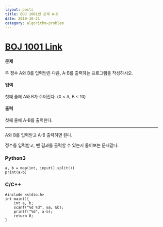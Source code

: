 ```yaml
---
layout: posts
title: BOJ 1001번 문제 A-B
date: 2019-10-21
category: algorithm-problem
---
```

# [BOJ 1001 Link](https://www.acmicpc.net/problem/1001)
#### 문제
두 정수 A와 B를 입력받은 다음, A-B를 출력하는 프로그램을 작성하시오.

#### 입력
첫째 줄에 A와 B가 주어진다. (0 < A, B < 10)

#### 출력
첫째 줄에 A-B를 출력한다.
- - -
A와 B를 입력받고 A-B 출력하면 된다.

정수를 입력받고, 뺀 결과를 출력할 수 있는지 물어보는 문제같다.
### Python3
```
a, b = map(int, input().split())
print(a-b)
```
### C/C++
```
#include <stdio.h>
int main(){
	int a, b;
    scanf("%d %d", &a, &b);
    printf("%d", a-b);
    return 0;
}

```